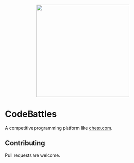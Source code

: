 <p align="center"><img src="https://svgur.com/i/QW9.svg" width="300"></p>

# CodeBattles
A competitive programming platform like <a href="https://www.chess.com/">chess.com</a>.

## Contributing
Pull requests are welcome.
